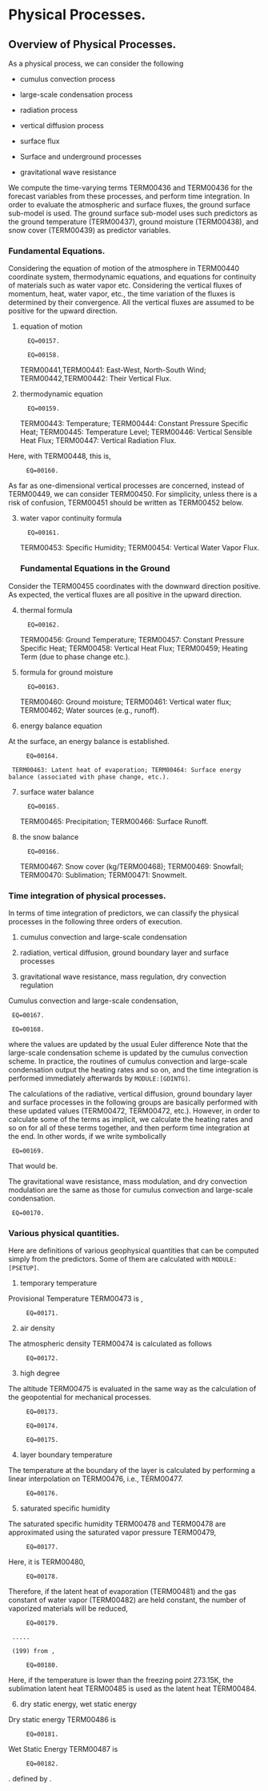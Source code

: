 # Physical Processes.

## Overview of Physical Processes.

As a physical process, we can consider the following

 - cumulus convection process

 - large-scale condensation process

 - radiation process

 - vertical diffusion process

 - surface flux

 - Surface and underground processes

 - gravitational wave resistance

We compute the time-varying terms TERM00436 and TERM00436 for the forecast variables from these processes, and perform time integration. In order to evaluate the atmospheric and surface fluxes, the ground surface sub-model is used. The ground surface sub-model uses such predictors as the ground temperature (TERM00437), ground moisture (TERM00438), and snow cover (TERM00439) as predictor variables.

### Fundamental Equations.

Considering the equation of motion of the atmosphere in TERM00440 coordinate system, thermodynamic equations, and equations for continuity of materials such as water vapor etc. Considering the vertical fluxes of momentum, heat, water vapor, etc., the time variation of the fluxes is determined by their convergence. All the vertical fluxes are assumed to be positive for the upward direction.

1. equation of motion

         EQ=00157.

         EQ=00158.

     TERM00441,TERM00441: East-West, North-South Wind; TERM00442,TERM00442: Their Vertical Flux.

2. thermodynamic equation

         EQ=00159.

     TERM00443: Temperature; TERM00444: Constant Pressure Specific Heat; TERM00445: Temperature Level; TERM00446: Vertical Sensible Heat Flux; TERM00447: Vertical Radiation Flux.

 Here, with TERM00448, this is,

         EQ=00160.

 As far as one-dimensional vertical processes are concerned, instead of TERM00449, we can consider TERM00450. For simplicity, unless there is a risk of confusion, TERM00451 should be written as TERM00452 below.

3. water vapor continuity formula

         EQ=00161.

     TERM00453: Specific Humidity; TERM00454: Vertical Water Vapor Flux.

     ### Fundamental Equations in the Ground

 Consider the TERM00455 coordinates with the downward direction positive. As expected, the vertical fluxes are all positive in the upward direction.

4. thermal formula

         EQ=00162.

     TERM00456: Ground Temperature; TERM00457: Constant Pressure Specific Heat; TERM00458: Vertical Heat Flux; TERM00459; Heating Term (due to phase change etc.).

5. formula for ground moisture

         EQ=00163.

     TERM00460: Ground moisture; TERM00461: Vertical water flux; TERM00462; Water sources (e.g., runoff).

6. energy balance equation

 At the surface, an energy balance is established.

         EQ=00164.

     TERM00463: Latent heat of evaporation; TERM00464: Surface energy balance (associated with phase change, etc.).

7. surface water balance

         EQ=00165.

     TERM00465: Precipitation; TERM00466: Surface Runoff.

8. the snow balance

         EQ=00166.

     TERM00467: Snow cover (kg/TERM00468); TERM00469: Snowfall; TERM00470: Sublimation; TERM00471: Snowmelt.

### Time integration of physical processes.

In terms of time integration of predictors, we can classify the physical processes in the following three orders of execution.

1. cumulus convection and large-scale condensation

2. radiation, vertical diffusion, ground boundary layer and surface processes

3. gravitational wave resistance, mass regulation, dry convection regulation

Cumulus convection and large-scale condensation,

     EQ=00167.

     EQ=00168.

where the values are updated by the usual Euler difference Note that the large-scale condensation scheme is updated by the cumulus convection scheme. In practice, the routines of cumulus convection and large-scale condensation output the heating rates and so on, and the time integration is performed immediately afterwards by `MODULE:[GDINTG]`.

The calculations of the radiative, vertical diffusion, ground boundary layer and surface processes in the following groups are basically performed with these updated values (TERM00472, TERM00472, etc.). However, in order to calculate some of the terms as implicit, we calculate the heating rates and so on for all of these terms together, and then perform time integration at the end. In other words, if we write symbolically

     EQ=00169.

That would be.

The gravitational wave resistance, mass modulation, and dry convection modulation are the same as those for cumulus convection and large-scale condensation.

     EQ=00170.

### Various physical quantities.

Here are definitions of various geophysical quantities that can be computed simply from the predictors. Some of them are calculated with `MODULE:[PSETUP]`.

1. temporary temperature

 Provisional Temperature TERM00473 is ,

         EQ=00171.

2. air density

 The atmospheric density TERM00474 is calculated as follows

         EQ=00172.

3. high degree

 The altitude TERM00475 is evaluated in the same way as the calculation of the geopotential for mechanical processes.

         EQ=00173.

         EQ=00174.

         EQ=00175.

4. layer boundary temperature

 The temperature at the boundary of the layer is calculated by performing a linear interpolation on TERM00476, i.e., TERM00477.

         EQ=00176.

5. saturated specific humidity

 The saturated specific humidity TERM00478 and TERM00478 are approximated using the saturated vapor pressure TERM00479,

         EQ=00177.

 Here, it is TERM00480,

         EQ=00178.

 Therefore, if the latent heat of evaporation (TERM00481) and the gas constant of water vapor (TERM00482) are held constant, the number of vaporized materials will be reduced,

         EQ=00179.

     .....

     (199) from ,

         EQ=00180.

 Here, if the temperature is lower than the freezing point 273.15K, the sublimation latent heat TERM00485 is used as the latent heat TERM00484.

6. dry static energy, wet static energy

 Dry static energy TERM00486 is

         EQ=00181.

 Wet Static Energy TERM00487 is

         EQ=00182.

 . defined by .